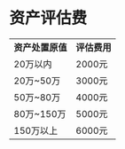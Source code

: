 # 资产评估费

<table>
      <tr><td><strong>资产处置原值</strong></td><td><strong>评估费用</strong></td></tr>
      <tr><td>20万以内</td><td>2000元</td></tr>
      <tr><td>20万~50万</td><td>3000元</td></tr>
      <tr><td>50万~80万</td><td>4000元</td></tr>
      <tr><td>80万~150万</td><td>5000元</td></tr>
      <tr><td>150万以上</td><td>6000元</td></tr>
</table>
